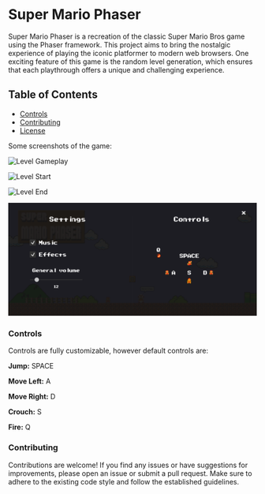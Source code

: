 
# **Super Mario Phaser**

Super Mario Phaser is a recreation of the classic Super Mario Bros game using the Phaser framework. This project aims to bring the nostalgic experience of playing the iconic platformer to modern web browsers. One exciting feature of this game is the random level generation, which ensures that each playthrough offers a unique and challenging experience.


## **Table of Contents**

- [Controls](#Controls)
- [Contributing](#Contributing)
- [License](#License)


Some screenshots of the game:

![Level Gameplay](assets/showcase/level-gameplay.gif)

![Level Start](assets/showcase/level-start.gif)

![Level End](assets/showcase/level-end.gif)

![Settings Screen](assets/showcase/settings-screen.png)

### Controls

Controls are fully customizable, however default controls are:

**Jump:** SPACE

**Move Left:** A

**Move Right:** D

**Crouch:** S

**Fire:** Q

### Contributing

Contributions are welcome! If you find any issues or have suggestions for improvements, please open an issue or submit a pull request. Make sure to adhere to the existing code style and follow the established guidelines.
